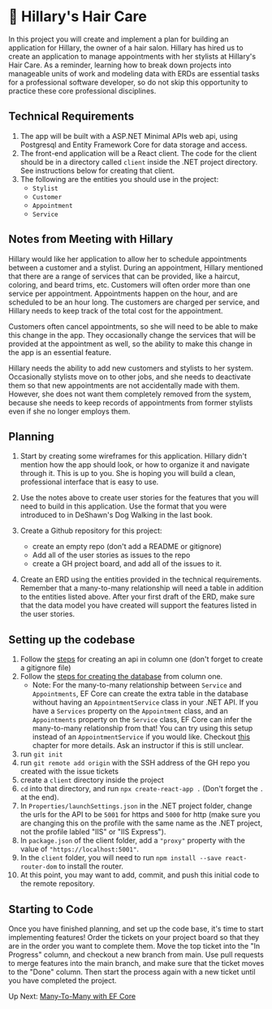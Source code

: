 # :haircut: Hillary's Hair Care
In this project you will create and implement a plan for building an application for Hillary, the owner of a hair salon. Hillary has hired us to create an application to manage appointments with her stylists at Hillary's Hair Care. As a reminder, learning how to break down projects into manageable units of work and modeling data with ERDs are essential tasks for a professional software developer, so do not skip this opportunity to practice these core professional disciplines.  

## Technical Requirements
1. The app will be built with a ASP.NET Minimal APIs web api, using Postgresql and Entity Framework Core for data storage and access. 
1. The front-end application will be a React client. The code for the client should be in a directory called `client` inside the .NET project directory. See instructions below for creating that client. 
1. The following are the entities you should use in the project:
    - `Stylist`
    - `Customer`
    - `Appointment`
    - `Service`
## Notes from Meeting with Hillary
Hillary would like her application to allow her to schedule appointments between a customer and a stylist. During an appointment, Hillary mentioned that there are a range of services that can be provided, like a haircut, coloring, and beard trims, etc. Customers will often order more than one service per appointment. Appointments happen on the hour, and are scheduled to be an hour long. The customers are charged per service, and Hillary needs to keep track of the total cost for the appointment. 

Customers often cancel appointments, so she will need to be able to make this change in the app. They occasionally change the services that will be provided at the appointment as well, so the ability to make this change in the app is an essential feature. 

Hillary needs the ability to add new customers and stylists to her system. Occasionally stylists move on to other jobs, and she needs to deactivate them so that new appointments are not accidentally made with them. However, she does not want them completely removed from the system, because she needs to keep records of appointments from former stylists even if she no longer employs them.

## Planning 
1. Start by creating some wireframes for this application. Hillary didn't mention how the app should look, or how to organize it and navigate through it. This is up to you. She is hoping you will build a clean, professional interface that is easy to use.

1. Use the notes above to create user stories for the features that you will need to build in this application. Use the format that you were introduced to in DeShawn's Dog Walking in the last book.

1. Create a Github repository for this project:
    - create an empty repo (don't add a README or gitignore)
    - Add all of the user stories as issues to the repo
    - create a GH project board, and add all of the issues to it. 

1. Create an ERD using the entities provided in the technical requirements. Remember that a many-to-many relationship will need a table in addition to the entities listed above. After your first draft of the ERD, make sure that the data model you have created will support the features listed in the user stories. 

## Setting up the codebase
1. Follow the [steps](./creek-river-setup.md) for creating an api in column one (don't forget to create a gitignore file) 
1. Follow the [steps for creating the database](./creek-river-db-context.md) from column one.
    - Note: For the many-to-many relationship between `Service` and `Appointments`, EF Core can create the extra table in the database without having an `AppointmentService` class in your .NET API. If you have a `Services` property on the `Appointment` class, and an `Appointments` property on the `Service` class, EF Core can infer the many-to-many relationship from that! You can try using this setup instead of an `AppointmentService` if you would like. Checkout [this](./hillarys-inferred-many-to-many.md) chapter for more details. Ask an instructor if this is still unclear. 
1. run `git init`
1. run `git remote add origin` with the SSH address of the GH repo you created with the issue tickets
1. create a `client` directory inside the project
1. `cd` into that directory, and run `npx create-react-app .` (Don't forget the `.` at the end). 
1. In `Properties/launchSettings.json` in the .NET project folder, change the urls for the API to be `5001` for https and `5000` for http (make sure you are changing this on the profile with the same name as the .NET project, not the profile labled "IIS" or "IIS Express"). 
1. In `package.json` of the client folder, add a `"proxy"` property with the value of `"https://localhost:5001"`.
1. In the `client` folder, you will need to run `npm install --save react-router-dom` to install the router. 
1. At this point, you may want to add, commit, and push this initial code to the remote repository.    

## Starting to Code
Once you have finished planning, and set up the code base, it's time to start implementing features! Order the tickets on your project board so that they are in the order you want to complete them. Move the top ticket into the "In Progress" column, and checkout a new branch from main. Use pull requests to merge features into the main branch, and make sure that the ticket moves to the "Done" column. Then start the process again with a new ticket until you have completed the project. 

Up Next: [Many-To-Many with EF Core](./hillarys-inferred-many-to-many.md)
